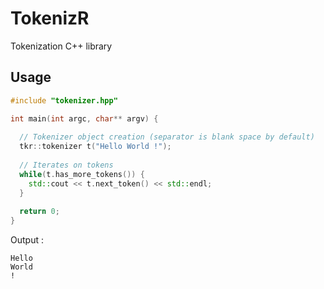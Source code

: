 # TokenizR

Tokenization C++ library

## Usage

```c++
#include "tokenizer.hpp"

int main(int argc, char** argv) {
   
  // Tokenizer object creation (separator is blank space by default)
  tkr::tokenizer t("Hello World !");
  
  // Iterates on tokens
  while(t.has_more_tokens()) {
    std::cout << t.next_token() << std::endl;
  }
  
  return 0;
}
```

  
Output :
```
Hello
World
!
```
  
  
  
